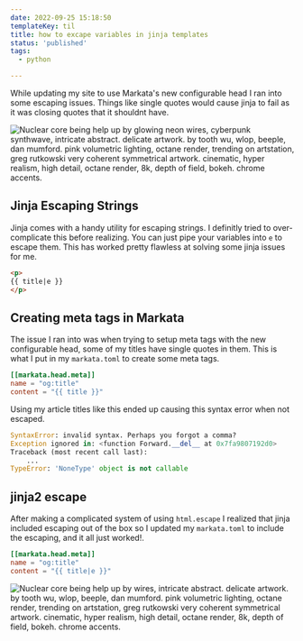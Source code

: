 ```yaml
---
date: 2022-09-25 15:18:50
templateKey: til
title: how to excape variables in jinja templates
status: 'published'
tags:
  - python

---
```


While updating my site to use Markata's new configurable head I ran into some
escaping issues.  Things like single quotes would cause jinja to fail as it was
closing quotes that it shouldnt have.

![Nuclear core being help up by glowing neon wires, cyberpunk synthwave, intricate abstract. delicate artwork. by tooth wu, wlop, beeple, dan mumford. pink volumetric lighting, octane render, trending on artstation, greg rutkowski very coherent symmetrical artwork. cinematic, hyper realism, high detail, octane render, 8k, depth of field, bokeh. chrome accents.](https://stable-diffusion.waylonwalker.com/000258.1910330087.webp)

## Jinja Escaping Strings

Jinja comes with a handy utility for escaping strings.  I definitly tried to
over-complicate this before realizing.  You can just pipe your variables into
`e` to escape them.  This has worked pretty flawless at solving some jinja
issues for me.

``` html
<p>
{{ title|e }}
</p>
```

## Creating meta tags in Markata

The issue I ran into was when trying to setup meta tags with the new
configurable head, some of my titles have single quotes in them.  This is what
I put in my `markata.toml` to create some meta tags.

``` toml
[[markata.head.meta]]
name = "og:title"
content = "{{ title }}"
```

Using my article titles like this ended up causing this syntax error when not
escaped.

``` python
SyntaxError: invalid syntax. Perhaps you forgot a comma?
Exception ignored in: <function Forward.__del__ at 0x7fa9807192d0>
Traceback (most recent call last):
    ...
TypeError: 'NoneType' object is not callable
```

## jinja2 escape

After making a complicated system of using `html.escape` I realized that jinja
included escaping out of the box so I updated my `markata.toml` to include the
escaping, and it all just worked!.

``` toml
[[markata.head.meta]]
name = "og:title"
content = "{{ title|e }}"
```

![Nuclear core being help up by wires, intricate abstract. delicate artwork. by tooth wu, wlop, beeple, dan mumford. pink volumetric lighting, octane render, trending on artstation, greg rutkowski very coherent symmetrical artwork. cinematic, hyper realism, high detail, octane render, 8k, depth of field, bokeh. chrome accents.](https://stable-diffusion.waylonwalker.com/000255.3328233410.webp)
